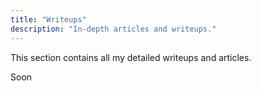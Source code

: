 ```yaml
---
title: "Writeups"
description: "In-depth articles and writeups."
---
```


This section contains all my detailed writeups and articles.

Soon